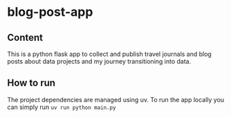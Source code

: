 # blog-post-app

## Content
This is a python flask app to collect and publish travel journals and blog posts about data
projects and my journey transitioning into data. 

## How to run
The project dependencies are managed using uv. To run the app locally you can simply run `uv run python main.py`